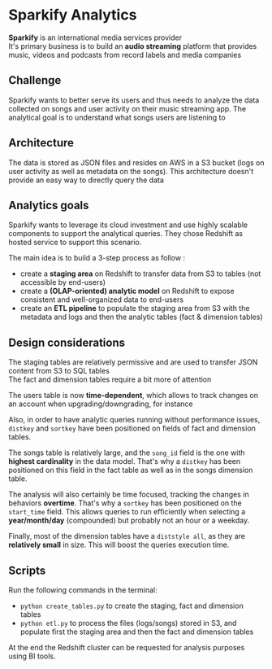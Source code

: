 # Sparkify Analytics 

<b>Sparkify</b> is an international media services provider  
It's primary business is to build an <b>audio streaming</b> platform that provides music, videos and podcasts from record labels and media companies  

## Challenge

Sparkify wants to better serve its users and thus needs to analyze the data collected on songs and user activity on their music streaming app. 
The analytical goal is to understand what songs users are listening to  

## Architecture 

The data is stored as JSON files and resides on AWS in a S3 bucket (logs on user activity as well as metadata on the songs). 
This architecture doesn't provide an easy way to directly query the data  

## Analytics goals 

Sparkify wants to leverage its cloud investment and use highly scalable components to support the analytical queries. They chose Redshift as hosted service to support this scenario.  

The main idea is to build a 3-step process as follow :
* create a <b>staging area</b> on Redshift to transfer data from S3 to tables (not accessible by end-users)
* create a <b>(OLAP-oriented) analytic model</b> on Redshift to expose consistent and well-organized data to end-users
* create an <b>ETL pipeline</b> to populate the staging area from S3 with the metadata and logs and then the analytic tables (fact & dimension tables)

## Design considerations  

The staging tables are relatively permissive and are used to transfer JSON content from S3 to SQL tables  
The fact and dimension tables require a bit more of attention  

The users table is now <b>time-dependent</b>, which allows to track changes on an account when upgrading/downgrading, for instance  

Also, in order to have analytic queries running without performance issues, `distkey` and `sortkey` have been positioned on fields of fact and dimension tables.  

The songs table is relatively large, and the `song_id` field is the one with <b>highest cardinality</b> in the data model. That's why a `distkey` has been positioned on this field in the fact table as well as in the songs dimension table.  

The analysis will also certainly be time focused, tracking the changes in behaviors <b>overtime</b>. That's why a `sortkey` has been positioned on the `start_time` field. This allows queries to run efficiently when selecting a <b>year/month/day</b> (compounded) but probably not an hour or a weekday.  

Finally, most of the dimension tables have a `diststyle all`, as they are <b>relatively small</b> in size. This will boost the queries execution time.

## Scripts

Run the following commands in the terminal:  
* `python create_tables.py` to create the staging, fact and dimension tables
* `python etl.py` to process the files (logs/songs) stored in S3, and populate first the staging area and then the fact and dimension tables

At the end the Redshift cluster can be requested for analysis purposes using BI tools.